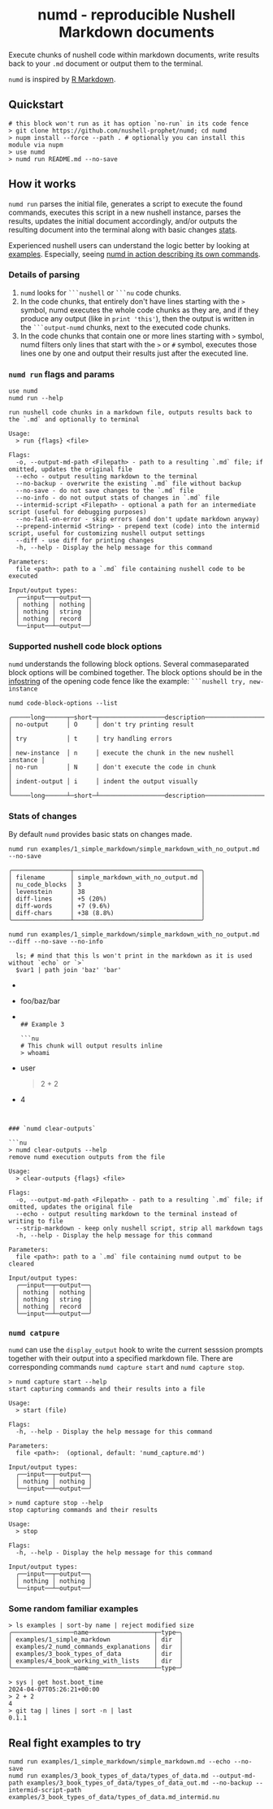 <h1 align="center">numd - reproducible Nushell Markdown documents</h1>

Execute chunks of nushell code within markdown documents, write results back to your `.md` document or output them to the terminal.

`numd` is inspired by [R Markdown](https://bookdown.org/yihui/rmarkdown/basics.html#basics).

## Quickstart

```nushell no-run
# this block won't run as it has option `no-run` in its code fence
> git clone https://github.com/nushell-prophet/numd; cd numd
> nupm install --force --path . # optionally you can install this module via nupm
> use numd
> numd run README.md --no-save
```

## How it works

`numd run` parses the initial file, generates a script to execute the found commands, executes this script in a new nushell instance, parses the results, updates the initial document accordingly, and/or outputs the resulting document into the terminal along with basic changes [stats](#stats-of-changes).

Experienced nushell users can understand the logic better by looking at [examples](./examples/). Especially, seeing [numd in action describing its own commands](./examples/2_numd_commands_explanations/numd_commands_explanations.md).

### Details of parsing

1. `numd` looks for ` ```nushell ` or ` ```nu ` code chunks.
2. In the code chunks, that entirely don't have lines starting with the `>` symbol, numd executes the whole code chunks as they are, and if they produce any output (like in `print 'this'`), then the output is written in the ` ```output-numd ` chunks, next to the executed code chunks.
3. In the code chunks that contain one or more lines starting with `>` symbol, numd filters only lines that start with the `>` or `#` symbol, executes those lines one by one and output their results just after the executed line.

### `numd run` flags and params

```nushell
use numd
numd run --help
```
```output-numd
run nushell code chunks in a markdown file, outputs results back to the `.md` and optionally to terminal

Usage:
  > run {flags} <file> 

Flags:
  -o, --output-md-path <Filepath> - path to a resulting `.md` file; if omitted, updates the original file
  --echo - output resulting markdown to the terminal
  --no-backup - overwrite the existing `.md` file without backup
  --no-save - do not save changes to the `.md` file
  --no-info - do not output stats of changes in `.md` file
  --intermid-script <Filepath> - optional a path for an intermediate script (useful for debugging purposes)
  --no-fail-on-error - skip errors (and don't update markdown anyway)
  --prepend-intermid <String> - prepend text (code) into the intermid script, useful for customizing nushell output settings
  --diff - use diff for printing changes
  -h, --help - Display the help message for this command

Parameters:
  file <path>: path to a `.md` file containing nushell code to be executed

Input/output types:
  ╭──input──┬─output──╮
  │ nothing │ nothing │
  │ nothing │ string  │
  │ nothing │ record  │
  ╰──input──┴─output──╯
```

### Supported nushell code block options

`numd` understands the following block options. Several commaseparated block options will be combined together.
The block options should be in the [infostring](https://github.github.com/gfm/#info-string) of the opening code fence like the example: ` ```nushell try, new-instance `

```nushell
numd code-block-options --list
```
```output-numd
╭─────long──────┬─short─┬──────────────────description──────────────────╮
│ no-output     │ O     │ don't try printing result                     │
│ try           │ t     │ try handling errors                           │
│ new-instance  │ n     │ execute the chunk in the new nushell instance │
│ no-run        │ N     │ don't execute the code in chunk               │
│ indent-output │ i     │ indent the output visually                    │
╰─────long──────┴─short─┴──────────────────description──────────────────╯
```

### Stats of changes

By default `numd` provides basic stats on changes made.

```nushell
numd run examples/1_simple_markdown/simple_markdown_with_no_output.md --no-save
```
```output-numd
╭────────────────┬───────────────────────────────────╮
│ filename       │ simple_markdown_with_no_output.md │
│ nu_code_blocks │ 3                                 │
│ levenstein     │ 38                                │
│ diff-lines     │ +5 (20%)                          │
│ diff-words     │ +7 (9.6%)                         │
│ diff-chars     │ +38 (8.8%)                        │
╰────────────────┴───────────────────────────────────╯
```

```nushell
numd run examples/1_simple_markdown/simple_markdown_with_no_output.md --diff --no-save --no-info
```
```output-numd
  ls; # mind that this ls won't print in the markdown as it is used without `echo` or `>`
  $var1 | path join 'baz' 'bar'
  ```
+ ```output-numd
+ foo/baz/bar
+ ```
  
  ## Example 3
  
  ```nu
  # This chunk will output results inline
  > whoami
+ user
  > 2 + 2
+ 4
  ```
```

### `numd clear-outputs`

```nu
> numd clear-outputs --help
remove numd execution outputs from the file

Usage:
  > clear-outputs {flags} <file> 

Flags:
  -o, --output-md-path <Filepath> - path to a resulting `.md` file; if omitted, updates the original file
  --echo - output resulting markdown to the terminal instead of writing to file
  --strip-markdown - keep only nushell script, strip all markdown tags
  -h, --help - Display the help message for this command

Parameters:
  file <path>: path to a `.md` file containing numd output to be cleared

Input/output types:
  ╭──input──┬─output──╮
  │ nothing │ nothing │
  │ nothing │ string  │
  │ nothing │ record  │
  ╰──input──┴─output──╯
```

### `numd catpure`

`numd` can use the `display_output` hook to write the current sesssion prompts together with their output into a specified markdown file. There are corresponding commands `numd capture start` and `numd capture stop`.

```nushell
> numd capture start --help
start capturing commands and their results into a file

Usage:
  > start (file) 

Flags:
  -h, --help - Display the help message for this command

Parameters:
  file <path>:  (optional, default: 'numd_capture.md')

Input/output types:
  ╭──input──┬─output──╮
  │ nothing │ nothing │
  ╰──input──┴─output──╯
```

```nushell
> numd capture stop --help
stop capturing commands and their results

Usage:
  > stop 

Flags:
  -h, --help - Display the help message for this command

Input/output types:
  ╭──input──┬─output──╮
  │ nothing │ nothing │
  ╰──input──┴─output──╯
```

### Some random familiar examples

```nushell
> ls examples | sort-by name | reject modified size
╭─────────────────name──────────────────┬─type─╮
│ examples/1_simple_markdown            │ dir  │
│ examples/2_numd_commands_explanations │ dir  │
│ examples/3_book_types_of_data         │ dir  │
│ examples/4_book_working_with_lists    │ dir  │
╰─────────────────name──────────────────┴─type─╯

> sys | get host.boot_time
2024-04-07T05:26:21+00:00
> 2 + 2
4
> git tag | lines | sort -n | last
0.1.1
```

## Real fight examples to try

```nushell no-run
numd run examples/1_simple_markdown/simple_markdown.md --echo --no-save
numd run examples/3_book_types_of_data/types_of_data.md --output-md-path examples/3_book_types_of_data/types_of_data_out.md --no-backup --intermid-script-path examples/3_book_types_of_data/types_of_data.md_intermid.nu
```
